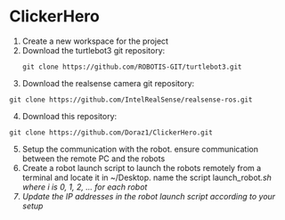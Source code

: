 # ClickerHero

1. Create a new workspace for the project
2. Download the turtlebot3 git repository:
   ```
   git clone https://github.com/ROBOTIS-GIT/turtlebot3.git
   ```
3. Download the realsense camera git repository:
```
git clone https://github.com/IntelRealSense/realsense-ros.git
```
4. Download this repository:
```
git clone https://github.com/Doraz1/ClickerHero.git
```
5. Setup the communication with the robot. ensure communication between the remote PC and the robots
6. Create a robot launch script to launch the robots remotely from a terminal and locate it in ~/Desktop. name the script launch_robot<i>.sh where i is 0, 1, 2, ... for each robot
7. Update the IP addresses in the robot launch script according to your setup 
